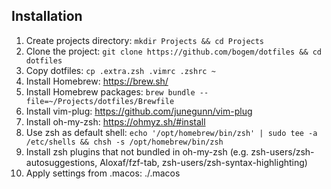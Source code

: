 ## Installation

1. Create projects directory: `mkdir Projects && cd Projects`
1. Clone the project: `git clone https://github.com/bogem/dotfiles && cd dotfiles`
1. Copy dotfiles: `cp .extra.zsh .vimrc .zshrc ~`
1. Install Homebrew: https://brew.sh/
1. Install Homebrew packages: `brew bundle --file=~/Projects/dotfiles/Brewfile`
1. Install vim-plug: https://github.com/junegunn/vim-plug
1. Install oh-my-zsh: https://ohmyz.sh/#install
1. Use zsh as default shell: `echo '/opt/homebrew/bin/zsh' | sudo tee -a /etc/shells && chsh -s /opt/homebrew/bin/zsh`
1. Install zsh plugins that not bundled in oh-my-zsh (e.g. zsh-users/zsh-autosuggestions, Aloxaf/fzf-tab, zsh-users/zsh-syntax-highlighting)
1. Apply settings from .macos: ./.macos

